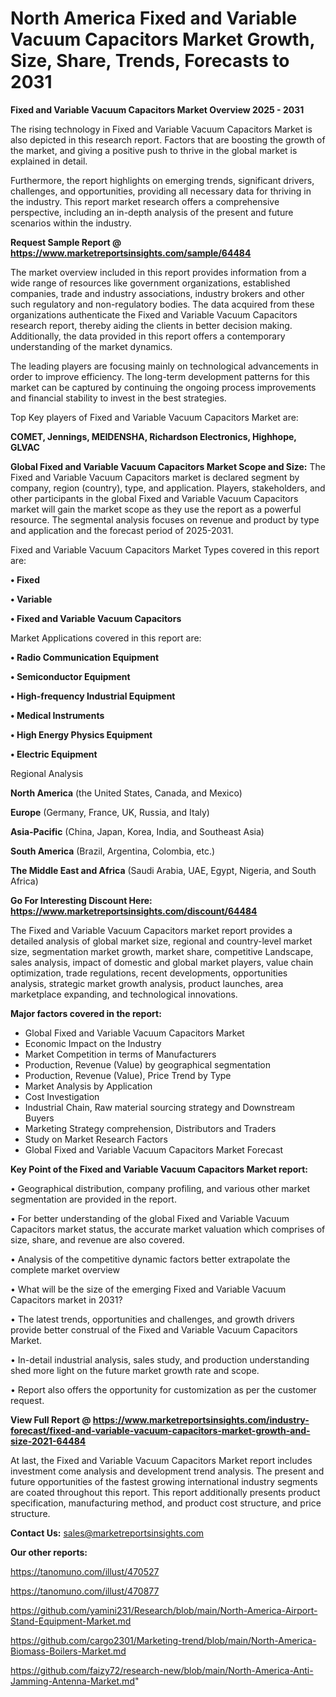 # North America Fixed and Variable Vacuum Capacitors Market Growth, Size, Share, Trends, Forecasts to 2031

<Strong> Fixed and Variable Vacuum Capacitors Market Overview 2025 - 2031</strong>

The rising technology in Fixed and Variable Vacuum Capacitors Market is also depicted in this research report. Factors that are boosting the growth of the market, and giving a positive push to thrive in the global market is explained in detail.

Furthermore, the report highlights on emerging trends, significant drivers, challenges, and opportunities, providing all necessary data for thriving in the industry. This report market research offers a comprehensive perspective, including an in-depth analysis of the present and future scenarios within the industry.

<strong>Request Sample Report @ <a href=https://www.marketreportsinsights.com/sample/64484>https://www.marketreportsinsights.com/sample/64484</a></strong>

The market overview included in this report provides information from a wide range of resources like government organizations, established companies, trade and industry associations, industry brokers and other such regulatory and non-regulatory bodies. The data acquired from these organizations authenticate the Fixed and Variable Vacuum Capacitors research report, thereby aiding the clients in better decision making. Additionally, the data provided in this report offers a contemporary understanding of the market dynamics.

The leading players are focusing mainly on technological advancements in order to improve efficiency. The long-term development patterns for this market can be captured by continuing the ongoing process improvements and financial stability to invest in the best strategies.

Top Key players of Fixed and Variable Vacuum Capacitors Market are:

<strong>COMET, Jennings, MEIDENSHA, Richardson Electronics, Highhope, GLVAC</strong>

<strong><b>Global Fixed and Variable Vacuum Capacitors Market Scope and Size:</b></strong>
The Fixed and Variable Vacuum Capacitors market is declared segment by company, region (country), type, and application. Players, stakeholders, and other participants in the global Fixed and Variable Vacuum Capacitors market will gain the market scope as they use the report as a powerful resource. The segmental analysis focuses on revenue and product by type and application and the forecast period of 2025-2031.

Fixed and Variable Vacuum Capacitors Market Types covered in this report are:

<strong>• Fixed

• Variable

• Fixed and Variable Vacuum Capacitors</strong>

Market Applications covered in this report are:

<strong>• Radio Communication Equipment

• Semiconductor Equipment

• High-frequency Industrial Equipment

• Medical Instruments

• High Energy Physics Equipment

• Electric Equipment</strong> 

Regional Analysis

<strong>North America</strong> (the United States, Canada, and Mexico)

<strong>Europe</strong> (Germany, France, UK, Russia, and Italy)

<strong>Asia-Pacific</strong> (China, Japan, Korea, India, and Southeast Asia)

<strong>South America</strong> (Brazil, Argentina, Colombia, etc.)

<strong>The Middle East and Africa</strong> (Saudi Arabia, UAE, Egypt, Nigeria, and South Africa)

<strong>Go For Interesting Discount Here: <a href=https://www.marketreportsinsights.com/discount/64484>https://www.marketreportsinsights.com/discount/64484</a></strong>

The Fixed and Variable Vacuum Capacitors market report provides a detailed analysis of global market size, regional and country-level market size, segmentation market growth, market share, competitive Landscape, sales analysis, impact of domestic and global market players, value chain optimization, trade regulations, recent developments, opportunities analysis, strategic market growth analysis, product launches, area marketplace expanding, and technological innovations.

<strong><b>Major factors covered in the report:</b></strong>
<ul>
  <li>Global Fixed and Variable Vacuum Capacitors Market </li>
  <li>Economic Impact on the Industry</li>
  <li>Market Competition in terms of Manufacturers</li>
  <li>Production, Revenue (Value) by geographical segmentation</li>
  <li>Production, Revenue (Value), Price Trend by Type</li>
  <li>Market Analysis by Application</li>
  <li>Cost Investigation</li>
  <li>Industrial Chain, Raw material sourcing strategy and Downstream Buyers</li>
  <li>Marketing Strategy comprehension, Distributors and Traders</li>
  <li>Study on Market Research Factors</li>
  <li>Global Fixed and Variable Vacuum Capacitors Market Forecast</li>
</ul>

<strong><b>Key Point of the Fixed and Variable Vacuum Capacitors Market report:</b></strong>

• Geographical distribution, company profiling, and various other market segmentation are provided in the report.

• For better understanding of the global Fixed and Variable Vacuum Capacitors market status, the accurate market valuation which comprises of size, share, and revenue are also covered.

• Analysis of the competitive dynamic factors better extrapolate the complete market overview

• What will be the size of the emerging Fixed and Variable Vacuum Capacitors market in 2031?

• The latest trends, opportunities and challenges, and growth drivers provide better construal of the Fixed and Variable Vacuum Capacitors Market.

• In-detail industrial analysis, sales study, and production understanding shed more light on the future market growth rate and scope.

• Report also offers the opportunity for customization as per the customer request.

<strong><b>View Full Report @ <a href=https://www.marketreportsinsights.com/industry-forecast/fixed-and-variable-vacuum-capacitors-market-growth-and-size-2021-64484>https://www.marketreportsinsights.com/industry-forecast/fixed-and-variable-vacuum-capacitors-market-growth-and-size-2021-64484</a></b></strong>


At last, the Fixed and Variable Vacuum Capacitors Market report includes investment come analysis and development trend analysis. The present and future opportunities of the fastest growing international industry segments are coated throughout this report. This report additionally presents product specification, manufacturing method, and product cost structure, and price structure.

<strong>Contact Us:</strong>
sales@marketreportsinsights.com

<strong>Our other reports:</strong>

<a href=https://tanomuno.com/illust/470527>https://tanomuno.com/illust/470527</a>

<a href=https://tanomuno.com/illust/470877>https://tanomuno.com/illust/470877</a>

<a href=https://github.com/yamini231/Research/blob/main/North-America-Airport-Stand-Equipment-Market.md>https://github.com/yamini231/Research/blob/main/North-America-Airport-Stand-Equipment-Market.md</a>

<a href=https://github.com/cargo2301/Marketing-trend/blob/main/North-America-Biomass-Boilers-Market.md>https://github.com/cargo2301/Marketing-trend/blob/main/North-America-Biomass-Boilers-Market.md</a>

<a href=https://github.com/faizy72/research-new/blob/main/North-America-Anti-Jamming-Antenna-Market.md>https://github.com/faizy72/research-new/blob/main/North-America-Anti-Jamming-Antenna-Market.md</a>"
